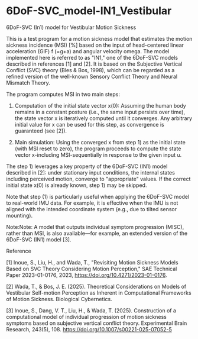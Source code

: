 # 6DoF-SVC_model-IN1_Vestibular
6DoF-SVC (In1) model for Vestibular Motion Sickness

This is a test program for a motion sickness model that estimates the motion sickness incidence (MSI) [%] based on the input of head-centered linear acceleration (GIF) f (=g+a) and angular velocity omega.
The model implemented here is referred to as "IN1," one of the 6DoF-SVC models described in references [1] and [2]. It is based on the Subjective Vertical Conflict (SVC) theory (Bles & Bos, 1998), which can be regarded as a refined version of the well-known Sensory Conflict Theory and Neural Mismatch Theory.

The program computes MSI in two main steps:

1) Computation of the initial state vector x(0):
Assuming the human body remains in a constant posture (i.e., the same input persists over time), the state vector x is iteratively computed until it converges. Any arbitrary initial value for x can be used for this step, as convergence is guaranteed (see [2]).

2) Main simulation:
Using the converged x from step 1) as the initial state (with MSI reset to zero), the program proceeds to compute the state vector x-including MSI-sequentially in response to the given input u.

The step 1) leverages a key property of the 6DoF-SVC (IN1) model described in [2]: under stationary input conditions, the internal states including perceived motion, converge to "appropriate" values. If the correct initial state x(0) is already known, step 1) may be skipped.

Note that step (1) is particularly useful when applying the 6DoF-SVC model to real-world IMU data. For example, it is effective when the IMU is not aligned with the intended coordinate system (e.g., due to tilted sensor mounting).

Note:Note: A model that outputs individual symptom progression (MISC), rather than MSI, is also available—for example, an extended version of the 6DoF-SVC (IN1) model [3].

Reference

[1] Inoue, S., Liu, H., and Wada, T., "Revisiting Motion Sickness Models Based on SVC Theory Considering Motion Perception," SAE Technical Paper 2023-01-0176, 2023, https://doi.org/10.4271/2023-01-0176.

[2] Wada, T., & Bos, J. E. (2025). Theoretical Considerations on Models of Vestibular Self-motion Perception as Inherent in Computational Frameworks of Motion Sickness. Biological Cybernetics.

[3] Inoue, S., Dang, V. T., Liu, H., & Wada, T. (2025). Construction of a computational model of individual progression of motion sickness symptoms based on subjective vertical conflict theory. Experimental Brain Research, 243(5), 108. https://doi.org/10.1007/s00221-025-07052-5

